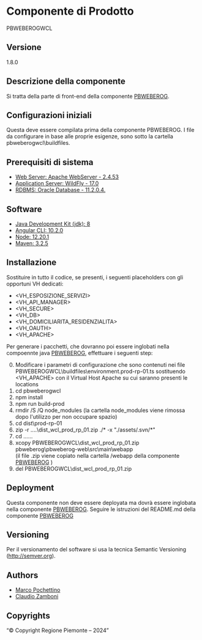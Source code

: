 # Componente di Prodotto
PBWEBEROGWCL

## Versione
1.8.0

## Descrizione della componente
Si tratta della parte di front-end della componente [PBWEBEROG](../pbweberog). 

## Configurazioni iniziali
Questa deve essere compilata prima della componente PBWEBEROG. I file da configurare in base alle proprie esigenze, sono sotto la cartella pbweberogwcl\buildfiles.

## Prerequisiti di sistema
* [Web Server: Apache WebServer - 2.4.53](https://www.apache.org)
* [Application Server: WildFly - 17.0](https://www.wildfly.org/)
* [RDBMS: Oracle Database - 11.2.0.4.](https://www.oracle.com/java)
## Software
* [Java Development Kit (jdk): 8](https://www.oracle.com/java)
* [Angular CLI: 10.2.0](https://angular.io)
* [Node: 12.20.1](https://nodejs.org)
* [Maven: 3.2.5](https://maven.apache.org)

## Installazione
Sostituire in tutto il codice, se presenti, i seguenti placeholders con gli opportuni VH dedicati:
* <VH_ESPOSIZIONE_SERVIZI>
* <VH_API_MANAGER>
* <VH_SECURE>
* <VH_DB>
* <VH_DOMICILIARITA_RESIDENZIALITA>
* <VH_OAUTH>
* <VH_APACHE>

Per generare i pacchetti, che dovranno poi essere inglobati nella compoennte java [PBWEBEROG](../pbweberog), effettuare i seguenti step:

0. Modificare i parametri di configurazione che sono contenuti nei file PBWEBEROGWCL\buildfiles\environment.prod-rp-01.ts sostituendo <VH_APACHE> con  il Virtual Host Apache su cui saranno presenti le locations
1. cd pbweberogwcl
2. npm install
3. npm run build-prod
4. rmdir /S /Q node_modules
   (la cartella node_modules viene rimossa dopo l'utilizzo per non occupare spazio)
5. cd dist\prod-rp-01
6. zip -r ..\..\dist_wcl_prod_rp_01.zip ./* -x "./assets/.svn/*"
7. cd ..\..\..
8. xcopy PBWEBEROGWCL\dist_wcl_prod_rp_01.zip pbweberog\pbweberog-web\src\main\webapp\
   (il file .zip viene copiato nella cartella /webapp della componente [PBWEBEROG](../pbweberog) )
9. del PBWEBEROGWCL\dist_wcl_prod_rp_01.zip

## Deployment
Questa componente non deve essere deployata ma dovrà essere inglobata nella componente [PBWEBEROG](../pbweberog).
Seguire le istruzioni del README.md della componente [PBWEBEROG](../pbweberog)

## Versioning
Per il versionamento del software si usa la tecnica Semantic Versioning (http://semver.org).

## Authors
* [Marco Pochettino](mailto:marco.pochettino@csi.it)
* [Claudio Zamboni](mailto:claudio.zamboni@csi.it)

## Copyrights
“© Copyright Regione Piemonte – 2024”